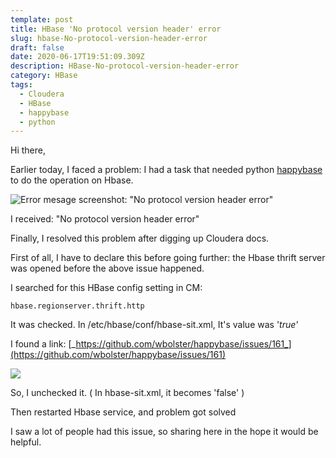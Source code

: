 ```yaml
---
template: post
title: HBase 'No protocol version header' error
slug: hbase-No-protocol-version-header-error
draft: false
date: 2020-06-17T19:51:09.309Z
description: HBase-No-protocol-version-header-error
category: HBase
tags:
  - Cloudera
  - HBase
  - happybase
  - python
---
```

Hi there,

Earlier today, I faced a problem: I had a task that needed python [happybase](https://happybase.readthedocs.io/en/latest/index.html) to do the operation on Hbase.

![Error mesage screenshot: "No protocol version header error"](/media/no_protocol_ver_header.png)

I received: "No protocol version header error"

Finally, I resolved this problem after digging up Cloudera docs.

First of all, I have to declare this before going further: the Hbase thrift server was opened before the above issue happened.

I searched for this HBase config setting in CM:

`hbase.regionserver.thrift.http`

It was checked. In /etc/hbase/conf/hbase-sit.xml, It's value was '_true'_

I found a link: [_https://github.com/wbolster/happybase/issues/161_](https://github.com/wbolster/happybase/issues/161)

![](/media/thrift_hbase__ss.png)

So, I unchecked it. ( In hbase-sit.xml, it becomes 'false' )

Then restarted Hbase service, and problem got solved

I saw a lot of people had this issue, so sharing here in the hope it would be helpful.
